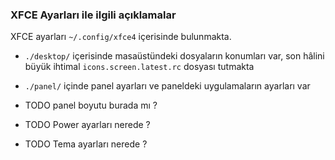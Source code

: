 ### XFCE Ayarları ile ilgili açıklamalar
XFCE ayarları `~/.config/xfce4` içerisinde bulunmakta. 
- `./desktop/` içerisinde masaüstündeki dosyaların konumları var, son hâlini büyük ihtimal `icons.screen.latest.rc` dosyası tutmakta
- `./panel/` içinde panel ayarları ve paneldeki uygulamaların ayarları var
- TODO panel boyutu burada mı ?

- TODO Power ayarları nerede ?
- TODO Tema ayarları nerede ? 
